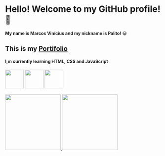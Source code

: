 #                   Hello! Welcome to my GitHub profile! 👋

**My name is Marcos Vinícius and my nickname is Palito!** :grinning:

## This is my [Portifolio](https://omarcosvinicius.github.io/)

####                 I,m currently learning HTML, CSS and JavaScript
<div>
<img style="width: 60px; heigth: 60px;" src="https://cdn.jsdelivr.net/gh/devicons/devicon/icons/html5/html5-original-wordmark.svg" />
<img style="width: 60px; heigth: 60px;" src="https://cdn.jsdelivr.net/gh/devicons/devicon/icons/css3/css3-original-wordmark.svg" />
 <img style="width: 60px; heigth: 60px;" src="https://cdn.jsdelivr.net/gh/devicons/devicon/icons/javascript/javascript-original.svg" />
</div>

<div>
<br>
<a href="https://github.com/omarcosvinicius">
<img height="180em" src="https://github-readme-stats.vercel.app/api/top-langs/?username=omarcosvinicius&layout=compact&langs_count=7&theme=dracula"/>
<img height="180em" src="https://github-readme-stats.vercel.app/api?username=omarcosvinicius&show_icons=true&theme=dracula&include_all_commits=true&count_private=true"/>
</div>
 
 

          
          
          




<!--
**omarcosvinicius/omarcosvinicius** is a ✨ _special_ ✨ repository because its `README.md` (this file) appears on your GitHub profile.

Here are some ideas to get you started:

- 🔭 I’m currently working on ...
- 🌱 I’m currently learning ...
- 👯 I’m looking to collaborate on ...
- 🤔 I’m looking for help with ...
- 💬 Ask me about ...
- 📫 How to reach me: ...
- 😄 Pronouns: ...
- ⚡ Fun fact: ...
-->
